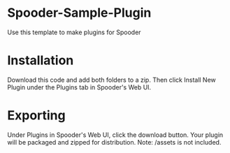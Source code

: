 # Spooder-Sample-Plugin
Use this template to make plugins for Spooder

# Installation
Download this code and add both folders to a zip. Then click Install New Plugin under the Plugins tab in Spooder's Web UI.

# Exporting
Under Plugins in Spooder's Web UI, click the download button. Your plugin will be packaged and zipped for distribution. Note: /assets is not included.
